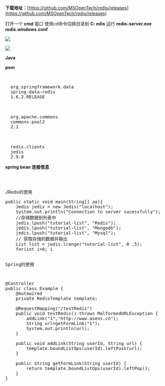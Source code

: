 **下载地址：**[https://github.com/MSOpenTech/redis/releases](https://github.com/MSOpenTech/redis/releases)

打开一个 **cmd** 窗口 使用cd命令切换目录到 **C:
edis** 运行 **redis-server.exe redis.windows.conf**

**![](https://img.asens.cn/images/note/1/as149725956733044.jpg)**

**![](https://img.asens.cn/images/note/1/as149725959142444.jpg)**

**Java**

**pom**

<pre class="xml"><!--spring-data-redis 高版本会有问题-->
<dependency>
  <groupId>org.springframework.data</groupId>
  <artifactId>spring-data-redis</artifactId>
  <version>1.6.2.RELEASE</version>
</dependency>

<dependency>
  <groupId>org.apache.commons</groupId>
  <artifactId>commons-pool2</artifactId>
  <version>2.1</version>
</dependency>

<dependency>
  <groupId>redis.clients</groupId>
  <artifactId>jedis</artifactId>
  <version>2.9.0</version>
</dependency></pre>

**spring bean 连接信息**

<pre class="xml"><bean id="jedisConnFactory"
      class="org.springframework.data.redis.connection.jedis.JedisConnectionFactory"
      p:use-pool="true" p:host-name="127.0.0.1" p:port="6379"/>

<bean id="redisTemplate"
      class="org.springframework.data.redis.core.RedisTemplate"
      p:connection-factory-ref="jedisConnFactory"/></pre>

JRedis的使用

<pre class="java">public static void main(String[] aa){
    Jedis jedis = new Jedis("localhost");
    System.out.println("Connection to server sucessfully");
    //存储数据到列表中
    jedis.lpush("tutorial-list", "Redis");
    jedis.lpush("tutorial-list", "Mongodb");
    jedis.lpush("tutorial-list", "Mysql");
    // 获取存储的数据并输出
    List<String> list = jedis.lrange("tutorial-list", 0 ,5);
    for(int i=0; i<list.size(); i++) {
        System.out.println("Stored string in redis:: "+list.get(i));
    }
}</pre>

Spring的使用

<pre class="java">@Controller
public class Example {
    @Autowired
    private RedisTemplate<String, String> template;

    @RequestMapping("/testRedis")
    public void testRedis() throws MalformedURLException {
        addLink("1","http://www.asens.cn");
        String url=getFormLink("1");
        System.out.println(url);
    }

    public void addLink(String userId, String url) {
        template.boundListOps(userId).leftPush(url);
    }

    public String getFormLink(String userId) {
        return template.boundListOps(userId).leftPop();
    }
}</pre>